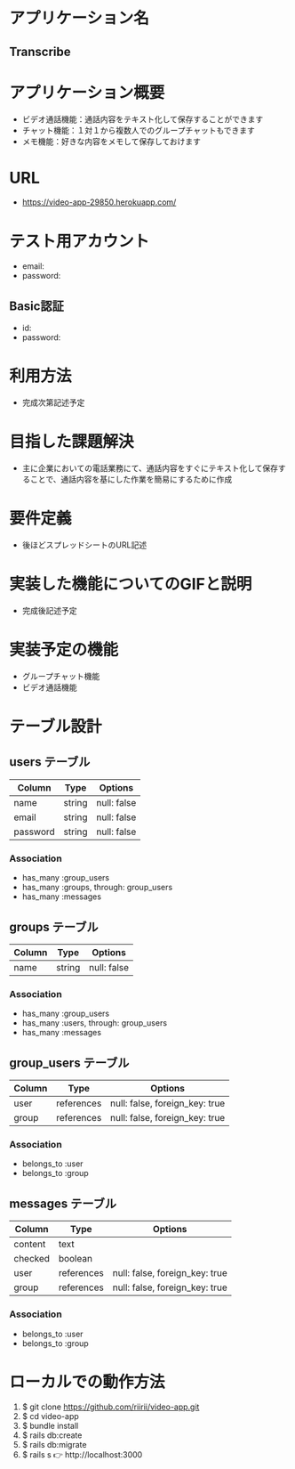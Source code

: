 # アプリケーション名
## Transcribe


# アプリケーション概要
- ビデオ通話機能：通話内容をテキスト化して保存することができます
- チャット機能：１対１から複数人でのグループチャットもできます
- メモ機能：好きな内容をメモして保存しておけます

# URL
- https://video-app-29850.herokuapp.com/


# テスト用アカウント
- email:
- password: 
## Basic認証
- id:
- password:

# 利用方法
- 完成次第記述予定

# 目指した課題解決
- 主に企業においての電話業務にて、通話内容をすぐにテキスト化して保存することで、通話内容を基にした作業を簡易にするために作成

# 要件定義
- 後ほどスプレッドシートのURL記述


# 実装した機能についてのGIFと説明	
- 完成後記述予定

# 実装予定の機能
- グループチャット機能
- ビデオ通話機能

# テーブル設計

## users テーブル

| Column   | Type   | Options     |
| -------- | ------ | ----------- |
| name     | string | null: false |
| email    | string | null: false |
| password | string | null: false |

### Association

- has_many :group_users
- has_many :groups, through: group_users
- has_many :messages

## groups テーブル

| Column | Type   | Options     |
| ------ | ------ | ----------- |
| name   | string | null: false |

### Association

- has_many :group_users
- has_many :users, through: group_users
- has_many :messages

## group_users テーブル

| Column | Type       | Options                        |
| ------ | ---------- | ------------------------------ |
| user   | references | null: false, foreign_key: true |
| group  | references | null: false, foreign_key: true |

### Association

- belongs_to :user
- belongs_to :group

## messages テーブル

| Column  | Type       | Options                        |
| ------- | ---------- | ------------------------------ |
| content | text       |                                |
| checked | boolean    |                                |
| user    | references | null: false, foreign_key: true |
| group   | references | null: false, foreign_key: true |

### Association

- belongs_to :user
- belongs_to :group

# ローカルでの動作方法
1. $ git clone https://github.com/riirii/video-app.git
2. $ cd video-app
3. $ bundle install
4. $ rails db:create
5. $ rails db:migrate
6. $ rails s
👉 http://localhost:3000